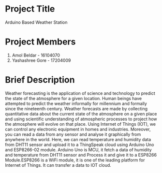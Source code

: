 # Project Title
Arduino Based Weather Station
# Project Members
1) Amol Beldar - 16104070
2) Yashashree Gore - 17204009
# Brief Description
Weather forecasting is the application of science and technology to predict the state of the atmosphere for a given location. Human beings have attempted to predict the weather informally for millennium and formally since the nineteenth century. Weather forecasts are made by collecting quantitative data about the current state of the atmosphere on a given place and using scientific understanding of atmospheric processes to project how the atmosphere will evolve on that place. Using Internet of Things (IOT), we can control any electronic equipment in homes and industries. Moreover, you can read a data from any sensor and analyse it graphically from anywhere in the world. Here, we can read temperature and humidity data from DHT11 sensor and upload it to a ThingSpeak cloud using Arduino Uno and ESP8266-02 module. Arduino Uno is MCU, it fetch a data of humidity and temperature from DHT11 sensor and Process it and give it to a ESP8266 Module.ESP8266 is a WiFi module, it is one of the leading platform for Internet of Things. It can transfer a data to IOT cloud.
